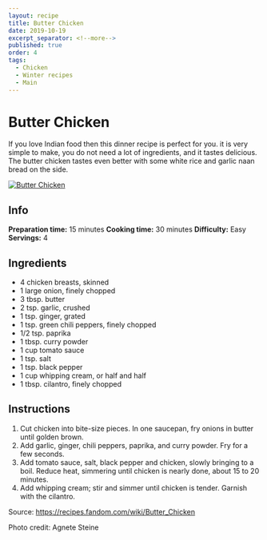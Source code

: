 ```yaml
---
layout: recipe
title: Butter Chicken
date: 2019-10-19
excerpt_separator: <!--more-->
published: true
order: 4
tags:
  - Chicken
  - Winter recipes
  - Main
---
```


# Butter Chicken

If you love Indian food then this dinner recipe is perfect for you. it is very simple to make, you do not need a lot of ingredients, and it tastes delicious. The butter chicken tastes even better with some white rice and garlic naan bread on the side.

<!--more-->

[![Butter Chicken ](/_uploads/IMG_0003copy.JPG)](/_uploads/IMG_0003copy.JPG)

## Info

**Preparation time:** 15 minutes
**Cooking time:** 30 minutes
**Difficulty:** Easy
**Servings:** 4


## Ingredients

- 4 chicken breasts, skinned
- 1 large onion, finely chopped
- 3 tbsp. butter
- 2 tsp. garlic, crushed
- 1 tsp. ginger, grated
- 1 tsp. green chili peppers, finely chopped
- 1/2 tsp. paprika
- 1 tbsp. curry powder
- 1 cup tomato sauce
- 1 tsp. salt
- 1 tsp. black pepper
- 1 cup whipping cream, or half and half
- 1 tbsp. cilantro, finely chopped


## Instructions

1.	Cut chicken into bite-size pieces. In one saucepan, fry onions in butter until golden brown.
2.	Add garlic, ginger, chili peppers, paprika, and curry powder. Fry for a few seconds.
3.	Add tomato sauce, salt, black pepper and chicken, slowly bringing to a boil. Reduce heat, simmering until chicken is nearly done, about 15 to 20 minutes.
4.	Add whipping cream; stir and simmer until chicken is tender. Garnish with the cilantro.

Source: https://recipes.fandom.com/wiki/Butter_Chicken

Photo credit: Agnete Steine
